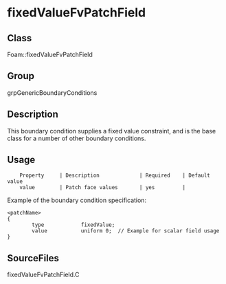 # fixedValueFvPatchField 
## Class
Foam::fixedValueFvPatchField

## Group
grpGenericBoundaryConditions

## Description
This boundary condition supplies a fixed value constraint, and is the base
class for a number of other boundary conditions.

## Usage

        Property     | Description             | Required    | Default value
        value        | Patch face values       | yes         |


Example of the boundary condition specification:
```
<patchName>
{
        type            fixedValue;
        value           uniform 0;  // Example for scalar field usage
}
```

## SourceFiles
fixedValueFvPatchField.C

